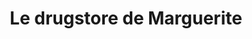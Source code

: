 ---
title: "Le drugstore de Marguerite"
url: /ville-vieille/le-drugstore-de-marguerite/
shop: ferme
---